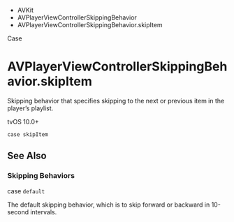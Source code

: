 

- AVKit
- AVPlayerViewControllerSkippingBehavior
-  AVPlayerViewControllerSkippingBehavior.skipItem 

Case

# AVPlayerViewControllerSkippingBehavior.skipItem

Skipping behavior that specifies skipping to the next or previous item in the player’s playlist.

tvOS 10.0+

``` source
case skipItem
```

## See Also

### Skipping Behaviors

case `default`

The default skipping behavior, which is to skip forward or backward in 10-second intervals.

